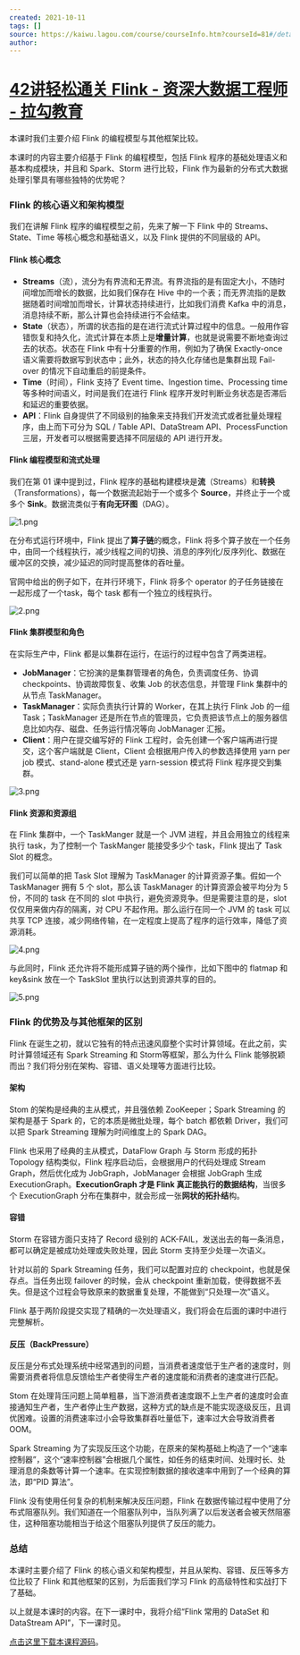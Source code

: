 ```yaml
---
created: 2021-10-11
tags: []
source: https://kaiwu.lagou.com/course/courseInfo.htm?courseId=81#/detail/pc?id=2035
author: 
---
```


# [42讲轻松通关 Flink - 资深大数据工程师 - 拉勾教育](https://kaiwu.lagou.com/course/courseInfo.htm?courseId=81#/detail/pc?id=2035)


本课时我们主要介绍 Flink 的编程模型与其他框架比较。

本课时的内容主要介绍基于 Flink 的编程模型，包括 Flink 程序的基础处理语义和基本构成模块，并且和 Spark、Storm 进行比较，Flink 作为最新的分布式大数据处理引擎具有哪些独特的优势呢？

### Flink 的核心语义和架构模型

我们在讲解 Flink 程序的编程模型之前，先来了解一下 Flink 中的 Streams、State、Time 等核心概念和基础语义，以及 Flink 提供的不同层级的 API。

#### Flink 核心概念

-   **Streams**（流），流分为有界流和无界流。有界流指的是有固定大小，不随时间增加而增长的数据，比如我们保存在 Hive 中的一个表；而无界流指的是数据随着时间增加而增长，计算状态持续进行，比如我们消费 Kafka 中的消息，消息持续不断，那么计算也会持续进行不会结束。
-   **State**（状态），所谓的状态指的是在进行流式计算过程中的信息。一般用作容错恢复和持久化，流式计算在本质上是**增量计算**，也就是说需要不断地查询过去的状态。状态在 Flink 中有十分重要的作用，例如为了确保 Exactly-once 语义需要将数据写到状态中；此外，状态的持久化存储也是集群出现 Fail-over 的情况下自动重启的前提条件。
-   **Time**（时间），Flink 支持了 Event time、Ingestion time、Processing time 等多种时间语义，时间是我们在进行 Flink 程序开发时判断业务状态是否滞后和延迟的重要依据。
-   **API**：Flink 自身提供了不同级别的抽象来支持我们开发流式或者批量处理程序，由上而下可分为 SQL / Table API、DataStream API、ProcessFunction 三层，开发者可以根据需要选择不同层级的 API 进行开发。

#### Flink 编程模型和流式处理

我们在第 01 课中提到过，Flink 程序的基础构建模块是**流**（Streams）和**转换**（Transformations），每一个数据流起始于一个或多个 **Source**，并终止于一个或多个 **Sink**。数据流类似于**有向无环图**（DAG）。

![1.png](https://s0.lgstatic.com/i/image3/M01/12/54/Ciqah16denaAPo7tAACo7DlykpM089.png)

在分布式运行环境中，Flink 提出了**算子链**的概念，Flink 将多个算子放在一个任务中，由同一个线程执行，减少线程之间的切换、消息的序列化/反序列化、数据在缓冲区的交换，减少延迟的同时提高整体的吞吐量。

官网中给出的例子如下，在并行环境下，Flink 将多个 operator 的子任务链接在一起形成了一个task，每个 task 都有一个独立的线程执行。

![2.png](https://s0.lgstatic.com/i/image3/M01/12/54/Ciqah16deoGAJ4eKAACqajltWCA847.png)

#### Flink 集群模型和角色

在实际生产中，Flink 都是以集群在运行，在运行的过程中包含了两类进程。

-   **JobManager**：它扮演的是集群管理者的角色，负责调度任务、协调 checkpoints、协调故障恢复、收集 Job 的状态信息，并管理 Flink 集群中的从节点 TaskManager。
-   **TaskManager**：实际负责执行计算的 Worker，在其上执行 Flink Job 的一组 Task；TaskManager 还是所在节点的管理员，它负责把该节点上的服务器信息比如内存、磁盘、任务运行情况等向 JobManager 汇报。
-   **Client**：用户在提交编写好的 Flink 工程时，会先创建一个客户端再进行提交，这个客户端就是 Client，Client 会根据用户传入的参数选择使用 yarn per job 模式、stand-alone 模式还是 yarn-session 模式将 Flink 程序提交到集群。

![3.png](https://s0.lgstatic.com/i/image3/M01/8B/6A/Cgq2xl6devOAAP4SAAEkBe4fiV8631.png)

#### Flink 资源和资源组

在 Flink 集群中，一个 TaskManger 就是一个 JVM 进程，并且会用独立的线程来执行 task，为了控制一个 TaskManger 能接受多少个 task，Flink 提出了 Task Slot 的概念。

我们可以简单的把 Task Slot 理解为 TaskManager 的计算资源子集。假如一个 TaskManager 拥有 5 个 slot，那么该 TaskManager 的计算资源会被平均分为 5 份，不同的 task 在不同的 slot 中执行，避免资源竞争。但是需要注意的是，slot 仅仅用来做内存的隔离，对 CPU 不起作用。那么运行在同一个 JVM 的 task 可以共享 TCP 连接，减少网络传输，在一定程度上提高了程序的运行效率，降低了资源消耗。

![4.png](https://s0.lgstatic.com/i/image3/M01/12/54/Ciqah16dewmAe_daAACHWlNoIK0274.png)

与此同时，Flink 还允许将不能形成算子链的两个操作，比如下图中的 flatmap 和 key&sink 放在一个 TaskSlot 里执行以达到资源共享的目的。

![5.png](https://s0.lgstatic.com/i/image3/M01/12/54/Ciqah16dexKAV4vJAAEFgDwmVBw990.png)

### Flink 的优势及与其他框架的区别

Flink 在诞生之初，就以它独有的特点迅速风靡整个实时计算领域。在此之前，实时计算领域还有 Spark Streaming 和 Storm等框架，那么为什么 Flink 能够脱颖而出？我们将分别在架构、容错、语义处理等方面进行比较。

#### 架构

Stom 的架构是经典的主从模式，并且强依赖 ZooKeeper；Spark Streaming 的架构是基于 Spark 的，它的本质是微批处理，每个 batch 都依赖 Driver，我们可以把 Spark Streaming 理解为时间维度上的 Spark DAG。

Flink 也采用了经典的主从模式，DataFlow Graph 与 Storm 形成的拓扑 Topology 结构类似，Flink 程序启动后，会根据用户的代码处理成 Stream Graph，然后优化成为 JobGraph，JobManager 会根据 JobGraph 生成 ExecutionGraph。**ExecutionGraph 才是 Flink 真正能执行的数据结构**，当很多个 ExecutionGraph 分布在集群中，就会形成一张**网状的拓扑结**构。

#### 容错

Storm 在容错方面只支持了 Record 级别的 ACK-FAIL，发送出去的每一条消息，都可以确定是被成功处理或失败处理，因此 Storm 支持至少处理一次语义。

针对以前的 Spark Streaming 任务，我们可以配置对应的 checkpoint，也就是保存点。当任务出现 failover 的时候，会从 checkpoint 重新加载，使得数据不丢失。但是这个过程会导致原来的数据重复处理，不能做到“只处理一次”语义。

Flink 基于两阶段提交实现了精确的一次处理语义，我们将会在后面的课时中进行完整解析。

#### 反压（BackPressure）

反压是分布式处理系统中经常遇到的问题，当消费者速度低于生产者的速度时，则需要消费者将信息反馈给生产者使得生产者的速度能和消费者的速度进行匹配。

Stom 在处理背压问题上简单粗暴，当下游消费者速度跟不上生产者的速度时会直接通知生产者，生产者停止生产数据，这种方式的缺点是不能实现逐级反压，且调优困难。设置的消费速率过小会导致集群吞吐量低下，速率过大会导致消费者 OOM。

Spark Streaming 为了实现反压这个功能，在原来的架构基础上构造了一个“速率控制器”，这个“速率控制器”会根据几个属性，如任务的结束时间、处理时长、处理消息的条数等计算一个速率。在实现控制数据的接收速率中用到了一个经典的算法，即“PID 算法”。

Flink 没有使用任何复杂的机制来解决反压问题，Flink 在数据传输过程中使用了分布式阻塞队列。我们知道在一个阻塞队列中，当队列满了以后发送者会被天然阻塞住，这种阻塞功能相当于给这个阻塞队列提供了反压的能力。

### 总结

本课时主要介绍了 Flink 的核心语义和架构模型，并且从架构、容错、反压等多方位比较了 Flink 和其他框架的区别，为后面我们学习 Flink 的高级特性和实战打下了基础。

以上就是本课时的内容。在下一课时中，我将介绍“Flink 常用的 DataSet 和 DataStream API”，下一课时见。

[点击这里下载本课程源码](https://github.com/wangzhiwubigdata/quickstart)。
